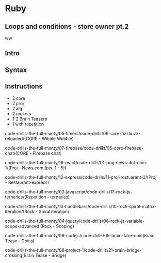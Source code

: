 # Ruby

## Loops and conditions - store owner pt.2 
ww
## Intro

## Syntax

## Instructions

- 2 core
- 2 proj
- 2 alg
- 2 rockets
- 1-2 Brain Teasers
- 1 with repetition

code-drills-the-full-monty/05-timers/code-drills/09-core-fizzbuzz-reloaded/(CORE - Wibble Wobble)

code-drills-the-full-monty/07-firebase/code-drills/06-core-firebase-chat/(CORE - Firebase chat)

code-drills-the-full-monty/18-react/code-drills/01-proj-news-dot-com-1/(Proj - News.com (pts. 1 - 5))

code-drills-the-full-monty/12-express/code-drills/11-proj-restuarant-3/(Proj - Restaurant-express)

code-drills-the-full-monty/03-javascript/code-drills/17-rock-js-ternaries/(Repetition - ternaries)

code-drills-the-full-monty/13-handlebars/code-drills/10-rock-spiral-matrix-iteration/(Rock - Spiral iteration)

code-drills-the-full-monty/04-jquery/code-drills/06-rock-js-variable-scope-advanced (Rock - Scoping)

code-drills-the-full-monty/09-nodejs/code-drills/09-brain-fake-coin(Brain Tease - Coins)

code-drills-the-full-monty/08-project-1/code-drills/21-brain-bridge-crossing(Brain Tease - Bridge)